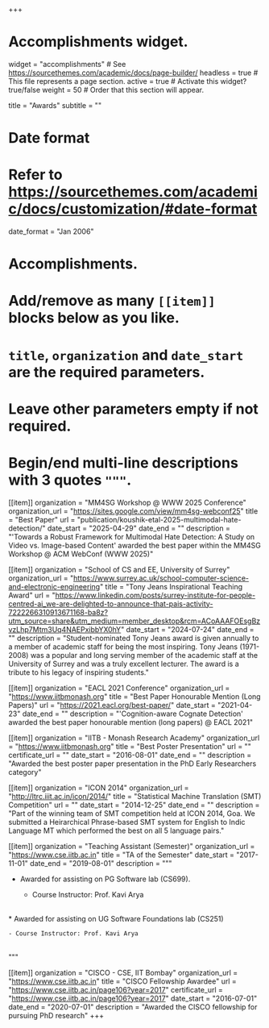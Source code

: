 +++
# Accomplishments widget.
widget = "accomplishments"  # See https://sourcethemes.com/academic/docs/page-builder/
headless = true  # This file represents a page section.
active = true  # Activate this widget? true/false
weight = 50  # Order that this section will appear.

title = "Awards"
subtitle = ""

# Date format
#   Refer to https://sourcethemes.com/academic/docs/customization/#date-format
date_format = "Jan 2006"

# Accomplishments.
#   Add/remove as many `[[item]]` blocks below as you like.
#   `title`, `organization` and `date_start` are the required parameters.
#   Leave other parameters empty if not required.
#   Begin/end multi-line descriptions with 3 quotes `"""`.

[[item]]
  organization = "MM4SG Workshop @ WWW 2025 Conference"
  organization_url = "https://sites.google.com/view/mm4sg-webconf25"
  title = "Best Paper"
  url = "publication/koushik-etal-2025-multimodal-hate-detection/"
  date_start = "2025-04-29"
  date_end = ""
  description = "'Towards a Robust Framework for Multimodal Hate Detection: A Study on Video vs. Image-based Content' awarded the best paper within the MM4SG Workshop @ ACM WebConf (WWW 2025)"

[[item]]
  organization = "School of CS and EE, University of Surrey"
  organization_url = "https://www.surrey.ac.uk/school-computer-science-and-electronic-engineering"
  title = "Tony Jeans Inspirational Teaching Award"
  url = "https://www.linkedin.com/posts/surrey-institute-for-people-centred-ai_we-are-delighted-to-announce-that-pais-activity-7222266310913671168-ba8z?utm_source=share&utm_medium=member_desktop&rcm=ACoAAAFOEsgBzvzLhp7Mtm3Uq4NAEPxibbYX0hY"
  date_start = "2024-07-24"
  date_end = ""
  description = "Student-nominated Tony Jeans award is given annually to a member of academic staff for being the most inspiring. Tony Jeans (1971-2008) was a popular and long serving member of the academic staff at the University of Surrey and was a truly excellent lecturer. The award is a tribute to his legacy of inspiring students."

[[item]]
  organization = "EACL 2021 Conference"
  organization_url = "https://www.iitbmonash.org"
  title = "Best Paper Honourable Mention (Long Papers)"
  url = "https://2021.eacl.org/best-paper/"
  date_start = "2021-04-23"
  date_end = ""
  description = "'Cognition-aware Cognate Detection' awarded the best paper honourable mention (long papers) @ EACL 2021"

[[item]]
  organization = "IITB - Monash Research Academy"
  organization_url = "https://www.iitbmonash.org"
  title = "Best Poster Presentation"
  url = ""
  certificate_url = ""
  date_start = "2016-08-01"
  date_end = ""
  description = "Awarded the best poster paper presentation in the PhD Early Researchers category"

[[item]]
  organization = "ICON 2014"
  organization_url = "http://ltrc.iiit.ac.in/icon/2014/"
  title = "Statistical Machine Translation (SMT) Competition"
  url = ""
  date_start = "2014-12-25"
  date_end = ""
  description = "Part of the winning team of SMT competition held at ICON 2014, Goa. We submitted a Heirarchical Phrase-based SMT system for English to Indic Language MT which performed the best on all 5 language pairs."
  
[[item]]
  organization = "Teaching Assistant (Semester)"
  organization_url = "https://www.cse.iitb.ac.in"
  title = "TA of the Semester"
  date_start = "2017-11-01"
  date_end = "2019-08-01"
  description = """
  <br />
  * Awarded for assisting on PG Software lab (CS699). 

    - Course Instructor: Prof. Kavi Arya
  <br />
  * Awarded for assisting on UG Software Foundations lab (CS251)

    - Course Instructor: Prof. Kavi Arya
  <br />
  """

[[item]]
  organization = "CISCO - CSE, IIT Bombay"
  organization_url = "https://www.cse.iitb.ac.in"
  title = "CISCO Fellowship Awardee"
  url = "https://www.cse.iitb.ac.in/page106?year=2017"
  certificate_url = "https://www.cse.iitb.ac.in/page106?year=2017"
  date_start = "2016-07-01"
  date_end = "2020-07-01"
  description = "Awarded the CISCO fellowship for pursuing PhD research"
+++
